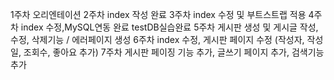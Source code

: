 1주차 오리엔테이션
2주차 index 작성 완료
3주차 index 수정 및 부트스트랩 적용
4주차 index 수정,MySQL연동 완료 testDB실습완료
5주차 게시판 생성 및 게시글 작성, 수정, 삭제기능 / 에러페이지 생성
6주차 index 수정, 게시판 페이지 수정 (작성자, 작성일, 조회수, 좋아요 추가)
7주차 게시판 페이징 기능 추가, 글쓰기 페이지 추가, 검색기능 추가

